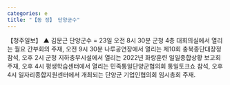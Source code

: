 ```yaml
---
categories: e
title: "【동 정】 단양군수"
---
```

【청주일보】 ▲ 김문근 단양군수 = 23일 오전 8시 30분 군청 4층 대회의실에서 열리는 월요 간부회의 주재, 오전 9시 30분 나루공연장에서 열리는 제10회 충북종단대장정 참석, 오후 2시 군청 지하충무시설에서 열리는 2022년 화랑훈련 일일종합상황 보고회 주재, 오후 4시 평생학습센터에서 열리는 민족통일단양군협의회 통일토크쇼 참석, 오후 4시 일자리종합지원센터에서 개최되는 단양군 기업인협의회 임시총회 주재.